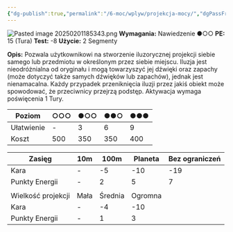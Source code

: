 ```yaml
---
{"dg-publish":true,"permalink":"/6-moc/wplyw/projekcja-mocy/","dgPassFrontmatter":true}
---
```


![Pasted image 20250201185343.png](/img/user/6%20Obrazy/Pasted%20image%2020250201185343.png)
**Wymagania:** Nawiedzenie ●○○
**PE:** 15 (Tura)
**Test:** -8
**Użycie:** 2 Segmenty

**Opis:** Pozwala użytkownikowi na stworzenie iluzorycznej projekcji siebie samego lub przedmiotu w określonym przez siebie miejscu. Iluzja jest nieodróżnialna od oryginału i mogą towarzyszyć jej dźwięki oraz zapachy (może dotyczyć także samych dźwięków lub zapachów), jednak jest nienamacalna. Każdy przypadek przeniknięcia iluzji przez jakiś obiekt może spowodować, że przeciwnicy przejrzą podstęp. Aktywacja wymaga poświęcenia 1 Tury.

| Poziom     | ○○○ | ●○○ | ●●○ | ●●● |
| ---------- | --- | --- | --- | --- |
| Ułatwienie | -   | 3   | 6   | 9   |
| Koszt      | 500 | 350 | 350 | 400 |

| Zasięg             | 10m  | 100m    | Planeta | Bez ograniczeń |
| ------------------ | ---- | ------- | ------- | -------------- |
| Kara               | -    | -5      | -10     | -19            |
| Punkty Energii     | -    | 2       | 5       | 7              |
|                    |      |         |         |                |
| Wielkość projekcji | Mała | Średnia | Ogromna |                |
| Kara               | -    | -4      | -10     |                |
| Punkty Energii     | -    | 1       | 3       |                |